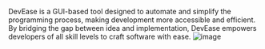 DevEase is a GUI-based tool designed to automate and simplify the programming process, making development more accessible and efficient. By bridging the gap between idea and implementation, DevEase empowers developers of all skill levels to craft software with ease.
![image](https://github.com/Drlordbasil/AutoProgrammingAITeamGUIbased/assets/126736516/6a38c9be-ab60-4ac2-86c9-7df3a93987cf)



